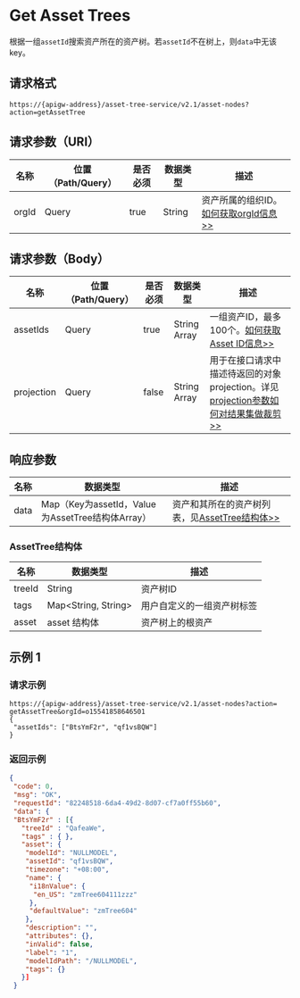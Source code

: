 # Get Asset Trees

根据一组`assetId`搜索资产所在的资产树。若`assetId`不在树上，则`data`中无该key。

## 请求格式

```
https://{apigw-address}/asset-tree-service/v2.1/asset-nodes?action=getAssetTree
```

## 请求参数（URI）

| 名称          | 位置（Path/Query） | 是否必须 | 数据类型 | 描述      |
|---------------|------------------|----------|-----------|--------------|
| orgId         | Query            | true     | String    | 资产所属的组织ID。[如何获取orgId信息>>](/docs/api/zh_CN/latest/api_faqs#id-orgid-orgid)                |

## 请求参数（Body）

| 名称          | 位置（Path/Query） | 是否必须 | 数据类型 | 描述      |
|---------------|------------------|----------|-----------|--------------|
| assetIds         | Query            | true     | String Array   | 一组资产ID，最多100个。[如何获取Asset ID信息>>](/docs/api/zh_CN/latest/api_faqs.html#asset-id-assetid-assetid)   |
| projection         | Query            | false    | String Array   | 用于在接口请求中描述待返回的对象projection。详见[projection参数如何对结果集做裁剪>>](/docs/api/zh_CN/latest/api_faqs.html#projection) |


## 响应参数

| 名称| 数据类型 | 描述         |
|-------------|-----------------------------------|-----------------------------|
| data| Map（Key为assetId，Value为AssetTree结构体Array）   | 资产和其所在的资产树列表，见[AssetTree结构体>>](/docs/api/zh_CN/latest/asset_tree/get_asset_trees.html#id3) |


### AssetTree结构体

| 名称  |  数据类型      | 描述               |
|-------|-------|---------------------------|
| treeId  |  String | 资产树ID |
|tags|Map<String, String>|用户自定义的一组资产树标签|
|asset|asset 结构体 |资产树上的根资产|



## 示例 1

### 请求示例

```
https://{apigw-address}/asset-tree-service/v2.1/asset-nodes?action= getAssetTree&orgId=o15541858646501
{
 "assetIds": ["BtsYmF2r", "qf1vsBQW"]
}
```

### 返回示例

```json
{ 
 "code": 0, 
 "msg": "OK", 
 "requestId": "82248518-6da4-49d2-8d07-cf7a0ff55b60", 
 "data": { 
 "BtsYmF2r" : [{ 
   "treeId" : "QafeaWe", 
   "tags" : { }, 
   "asset": { 
    "modelId": "NULLMODEL", 
    "assetId": "qf1vsBQW", 
    "timezone": "+08:00", 
    "name": { 
     "i18nValue": { 
      "en_US": "zmTree604111zzz" 
     }, 
     "defaultValue": "zmTree604" 
    }, 
    "description": "", 
    "attributes": {}, 
    "inValid": false, 
    "label": "1", 
    "modelIdPath": "/NULLMODEL", 
    "tags": {}  
   }]
 }
```

